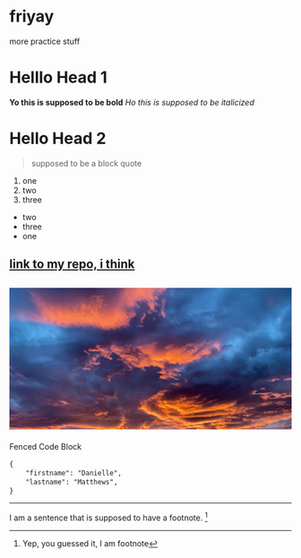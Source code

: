 # friyay
more practice stuff
# Helllo Head 1 
**Yo this is supposed to be bold**
*Ho this is supposed to be italicized*
# Hello Head 2
> supposed to be a block quote 
1. one
2. two
3. three

- two
- three
- one 

[link to my repo, i think](https://github.com/DanielleMatthews/friyay.git) 
---
![image of sunset](crazysun.jpg)
---
Fenced Code Block
```
{
    "firstname": "Danielle",
    "lastname": "Matthews",
}
```
---
I am a sentence that is supposed to have a footnote. 
[^1]

[^1]: Yep, you guessed it, I am footnote 
